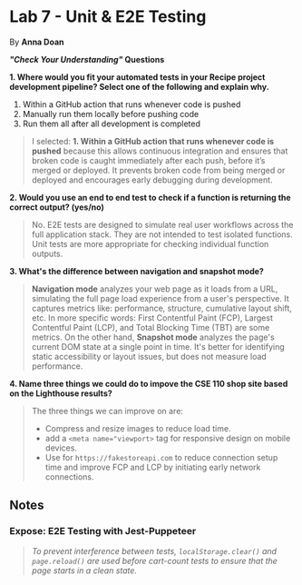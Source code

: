 # Lab 7 - Unit & E2E Testing
By **Anna Doan**

***"Check Your Understanding"* Questions**

**1. Where would you fit your automated tests in your Recipe project development pipeline? Select one of the following and explain why.**

1. Within a GitHub action that runs whenever code is pushed
2. Manually run them locally before pushing code
3. Run them all after all development is completed

> I selected: **1. Within a GitHub action that runs whenever code is pushed** because this allows continuous integration and ensures that broken code is caught immediately after each push, before it’s merged or deployed. It prevents broken code from being merged or deployed and encourages early debugging during development.

**2. Would you use an end to end test to check if a function is returning the correct output? (yes/no)**

> No. E2E tests are designed to simulate real user workflows across the full application stack. They are not intended to test isolated functions. Unit tests are more appropriate for checking individual function outputs.

**3. What's the difference between navigation and snapshot mode?**
> **Navigation mode** analyzes your web page as it loads from a URL, simulating the full page load experience from a user's perspective. It captures metrics like: performance, structure, cumulative layout shift, etc. In more specific words: First Contentful Paint (FCP), Largest Contentful Paint (LCP), and Total Blocking Time (TBT) are some metrics. 
> On the other hand, **Snapshot mode** analyzes the page's current DOM state at a single point in time. It's better for identifying static accessibility or layout issues, but does not measure load performance. 


**4. Name three things we could do to impove the CSE 110 shop site based on the Lighthouse results?**
> The three things we can improve on are:
> - Compress and resize images to reduce load time. 
> - add a `<meta name="viewport>` tag for responsive design on mobile devices. 
> - Use <link rel="preconnect"> for `https://fakestoreapi.com` to reduce connection setup time and improve FCP and LCP by initiating early network connections.

## Notes
### Expose: E2E Testing with Jest-Puppeteer

> *To prevent interference between tests, `localStorage.clear()` and `page.reload()` are used before cart-count tests to ensure that the page starts in a clean state.*








